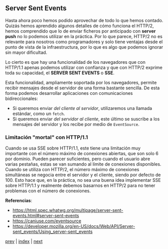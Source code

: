 ## Server Sent Events

Hasta ahora poco hemos podido aprovechar de todo lo que hemos contado. Quizás hemos aprendido algunos detalles de
cómo funciona el HTTP/2, hemos comprendido que lo de enviar ficheros por anticipado con **server push** no lo podemos
utilizar en la práctica. Por lo que parece, HTTP/2 no es relevante para nosotros como programadores y solo tiene
ventajas desde el punto de vista de la infraestructura, por lo que es algo que podemos ignorar sin mayor dificultad.

Lo cierto es que hay una funcionalidad de los navegadores que con HTTP/1.1 apenas podemos utilizar con confianza y que
con HTTP/2 exprime toda su capacidad, el **SERVER SENT EVENTS** o **SSE**.

Esta funcionalidad, ampliamente soportada por los navegadores, permite recibir mensajes desde el servidor de una forma
bastante sencilla. De esta forma podemos desarrollar aplicaciones con comunicaciones bidireccionales:

- Si queremos enviar *del cliente al servidor*, utilizaremos una llamada estándar, como un `fetch`.
- Si queremos enviar *del servidor al cliente*, este último se suscribe a los mensajes del servidor y los recibe por
  medio de `EventSource`.

### Limitación "mortal" con HTTP/1.1

Cuando se usa SSE sobre HTTP/1.1, este tiene una limitación muy importante con el número máximo de conexiones abiertas,
que son solo 6 por dominio. Pueden parecer suficientes, pero cuando el usuario abre varias pestañas, estas se van
sumando al límite de conexiones disponibles. Cuando se utiliza con HTTP/2, el número máximo de conexiones simultáneas se
negocia entre el servidor y el cliente, siendo por defecto de 100. Esto hace que, en la práctica, no sea una buena idea
implementar SSE sobre HTTP/1.1 y realmente debemos basarnos en HTTP/2 para no tener problemas con el número de 
conexiones.

**Referencias**:

- https://html.spec.whatwg.org/multipage/server-sent-events.html#server-sent-events
- https://caniuse.com/eventsource
- https://developer.mozilla.org/en-US/docs/Web/API/Server-sent_events/Using_server-sent_events

[prev](CH-04.md) | [index](README.md) | [next](CH-06.md)